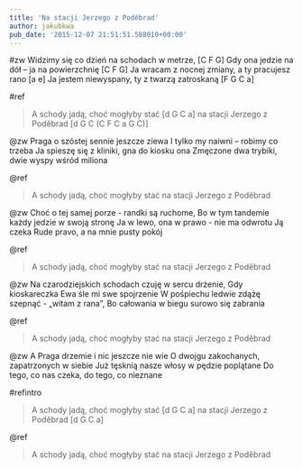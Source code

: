 ```yaml
---
title: 'Na stacji Jerzego z Poděbrad'
author: jakubkwa
pub_date: '2015-12-07 21:51:51.588010+00:00'
---
```


#zw
Widzimy się co dzień na schodach w metrze, [C F G]
Gdy ona jedzie na dół – ja na powierzchnię [C F G]
Ja wracam z nocnej zmiany, a ty pracujesz rano [a e]
Ja jestem niewyspany, ty z twarzą zatroskaną [F G C a]

#ref
>A schody jadą, choć mogłyby stać [d G C a]
>na stacji Jerzego z Poděbrad [d G C (C F C a G C)]

@zw
Praga o szóstej sennie jeszcze ziewa
I tylko my naiwni – robimy co trzeba
Ja spieszę się z kliniki, gna do kiosku ona
Zmęczone dwa trybiki, dwie wyspy wśród miliona

@ref
>A schody jadą, choć mogłyby stać
>na stacji Jerzego z Poděbrad

@zw
Choć o tej samej porze - randki są ruchome,
Bo w tym tandemie każdy jedzie w swoją stronę
Ja w lewo, ona w prawo - nie ma odwrotu
Ją czeka Rude pravo, a na mnie pusty pokój

@ref
>A schody jadą, choć mogłyby stać
>na stacji Jerzego z Poděbrad

@zw
Na czarodziejskich schodach czuję w sercu drżenie,
Gdy  kioskareczka Ewa śle mi swe spojrzenie
W pośpiechu ledwie zdążę szepnąć - „witam z rana”,
Bo całowania w biegu surowo się zabrania

@ref
>A schody jadą, choć mogłyby stać
>na stacji Jerzego z Poděbrad

@zw
A Praga drzemie i nic jeszcze nie wie
O dwojgu zakochanych, zapatrzonych w siebie
Już tęsknią nasze włosy w pędzie poplątane
Do tego, co nas czeka, do tego, co nieznane 

#refintro
>A schody jadą, choć mogłyby stać [d G C a]
>na stacji Jerzego z Poděbrad [d G C a]

@ref
>A schody jadą, choć mogłyby stać
>na stacji Jerzego z Poděbrad
